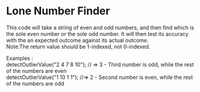 # Lone Number Finder

This code will take a string of even and odd numbers, and then find which is the sole even number or the sole odd number. It will then test its accuracy with the an expected outcome against its actual outcome.<br>
Note:The return value should be 1-indexed, not 0-indexed.

Examples :<br>
detectOutlierValue("2 4 7 8 10"); // => 3 - Third number is odd, while the rest of the numbers are even<br>
detectOutlierValue("1 10 1 1");  //=> 2 - Second number is even, while the rest of the numbers are odd
